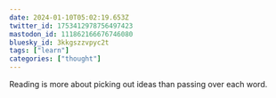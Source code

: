 ```yaml
---
date: 2024-01-10T05:02:19.653Z
twitter_id: 1753412978756497423
mastodon_id: 111862166676746080
bluesky_id: 3kkgszzvpyc2t
tags: ["learn"]
categories: ["thought"]
---
```

Reading is more about picking out ideas than passing over each word.
